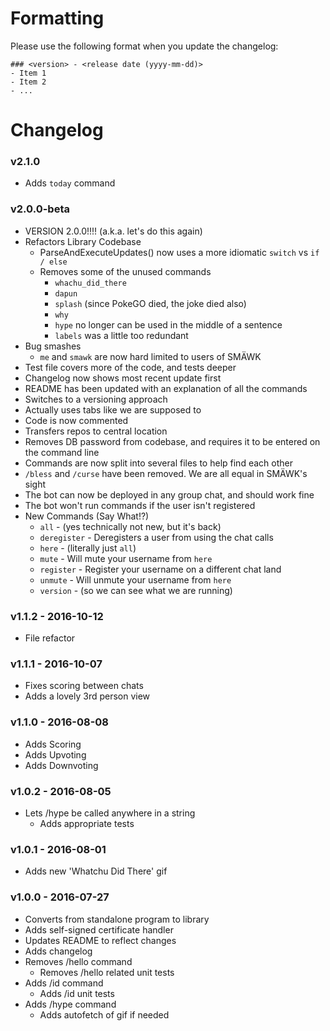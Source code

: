 # Formatting
Please use the following format when you update the changelog:
```
### <version> - <release date (yyyy-mm-dd)>
- Item 1
- Item 2
- ...
```

# Changelog
### v2.1.0
- Adds `today` command

### v2.0.0-beta
- VERSION 2.0.0!!!! (a.k.a. let's do this again)
- Refactors Library Codebase
	- ParseAndExecuteUpdates() now uses a more idiomatic `switch` vs `if / else`
	- Removes some of the unused commands
		- `whachu_did_there`
		- `dapun`
		- `splash` (since PokeGO died, the joke died also)
		- `why`
		- `hype` no longer can be used in the middle of a sentence
		- `labels` was a little too redundant
- Bug smashes
	- `me` and `smawk` are now hard limited to users of SMÄWK
- Test file covers more of the code, and tests deeper
- Changelog now shows most recent update first
- README has been updated with an explanation of all the commands
- Switches to a versioning approach
- Actually uses tabs like we are supposed to
- Code is now commented
- Transfers repos to central location
- Removes DB password from codebase, and requires it to be entered on the command line
- Commands are now split into several files to help find each other
- `/bless` and `/curse` have been removed. We are all equal in SMÄWK's sight
- The bot can now be deployed in any group chat, and should work fine
- The bot won't run commands if the user isn't registered
- New Commands (Say What!?)
	- `all` - (yes technically not new, but it's back)
	- `deregister` - Deregisters a user from using the chat calls
	- `here` - (literally just `all`)
	- `mute` - Will mute your username from `here`
	- `register` - Register your username on a different chat land
	- `unmute` - Will unmute your username from `here`
	- `version` - (so we can see what we are running)

### v1.1.2 - 2016-10-12
- File refactor

### v1.1.1 - 2016-10-07
- Fixes scoring between chats
- Adds a lovely 3rd person view

### v1.1.0 - 2016-08-08
- Adds Scoring
- Adds Upvoting
- Adds Downvoting

### v1.0.2 - 2016-08-05
- Lets /hype be called anywhere in a string
	- Adds appropriate tests

### v1.0.1 - 2016-08-01
- Adds new 'Whatchu Did There' gif

### v1.0.0 - 2016-07-27
- Converts from standalone program to library
- Adds self-signed certificate handler
- Updates README to reflect changes
- Adds changelog
- Removes /hello command
	- Removes /hello related unit tests
- Adds /id command
	- Adds /id unit tests
- Adds /hype command
	- Adds autofetch of gif if needed
